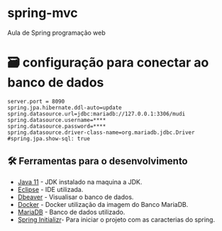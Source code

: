 # spring-mvc
Aula de Spring programação web 



# 🗃️ configuração para conectar ao banco de dados 

```
server.port = 8090
spring.jpa.hibernate.ddl-auto=update
spring.datasource.url=jdbc:mariadb://127.0.0.1:3306/mudi
spring.datasource.username=****
spring.datasource.password=****
spring.datasource.driver-class-name=org.mariadb.jdbc.Driver
#spring.jpa.show-sql: true
```


## 🛠️ Ferramentas para o desenvolvimento

 * [Java 11](https://www.oracle.com/br/java/technologies/javase/jdk11-archive-downloads.html) - JDK instalado na maquina a JDK.
 * [Eclipse](https://www.eclipse.org/downloads/) - IDE utilizada.
 * [Dbeaver](https://dbeaver.io/download/) - Visualisar o banco de dados.
 * [Docker](https://docs.docker.com/desktop/windows/install/) - Docker utilização da imagem do Banco MariaDB.
 * [MariaDB](https://hub.docker.com/_/mariadb) - Banco de dados utilizado.
 * [Spring Initializr](https://start.spring.io/)- Para iniciar o projeto com  as caracterias do spring. 
